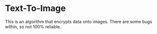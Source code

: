 # Text-To-Image
This is an algorithm that encrypts data onto images. There are some bugs within, so not 100% reliable. 
